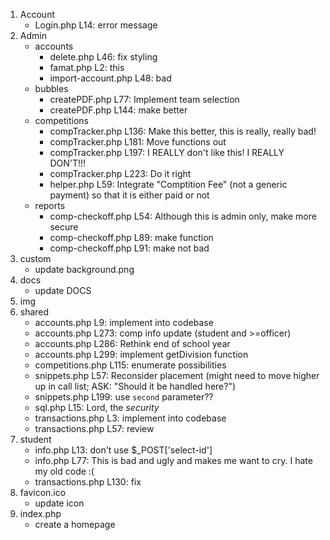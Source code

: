 1. Account
     - Login.php L14: error message
2. Admin
     - accounts
       - delete.php L46: fix styling
       - famat.php L2: this
       - import-account.php L48: bad
     - bubbles
       - createPDF.php L77: Implement team selection
       - createPDF.php L144: make better
     - competitions
       - compTracker.php L136: Make this better, this is really, really bad!
       - compTracker.php L181: Move functions out
       - compTracker.php L197: I REALLY don't like this! I REALLY DON'T!!!
       - compTracker.php L223: Do it right
       - helper.php L59: Integrate "Comptition Fee" (not a generic payment) so that it is either paid or not
     - reports
       - comp-checkoff.php L54: Although this is admin only, make more secure
       - comp-checkoff.php L89: make function
       - comp-checkoff.php L91: make not bad
4. custom
     - update background.png
7. docs
     - update DOCS
9. img
10. shared
     - accounts.php L9: implement into codebase
     - accounts.php L273: comp info update (student and >=officer)
     - accounts.php L286: Rethink end of school year
     - accounts.php L299: implement getDivision function
     - competitions.php L115: enumerate possibilities
     - snippets.php L57: Reconsider placement (might need to move higher up in call list; ASK: "Should it be handled here?")
     - snippets.php L199: use `second` parameter??
     - sql.php L15: Lord, the <i>security</i>
     - transactions.php L3: implement into codebase
     - transactions.php L57: review
12. student
     - info.php L13: don't use $_POST['select-id']
     - info.php L77: This is bad and ugly and makes me want to cry. I hate my old code :(
     - transactions.php L130: fix
14. favicon.ico
     - update icon
16. index.php
     - create a homepage
